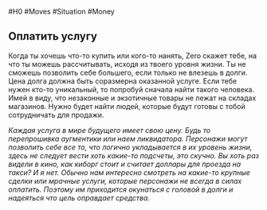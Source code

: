 #H0 #Moves #Situation #Money 
## Оплатить услугу
Когда ты хочешь что-то купить или кого-то нанять, Zero скажет тебе, на что ты можешь рассчитывать, исходя из твоего уровня жизни. Ты не сможешь позволить себе большего, если только не влезешь в долги. Цена долга должна быть соразмерна оказанной услуге. Если тебе нужен кто-то уникальный, то попробуй сначала найти такого человека. Имей в виду, что незаконные и экзотичные товары не лежат на складах магазинов. Нужно будет найти людей, которые будут готовы с тобой сотрудничать для продажи.

  
*Каждая услуга в мире будущего имеет свою цену. Будь то перепрошивка аугментики или наем ликвидатора. Персонажи могут позволить себе все то, что логично укладывается в их уровень жизни, здесь не следует вести хоть какие-то подсчеты, это скучно. Вы хоть раз видели в кино, как киборг стоит и считает доллары для проезда на такси? И я нет. Обычно нам интересно смотреть на какие-то крупные сделки или мрачные услуги, которые персонажи не всегда в силах оплатить. Поэтому им приходится окунаться с головой в долги и надеяться что цель оправдает средства.*